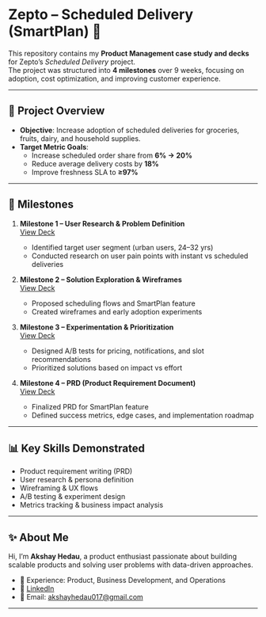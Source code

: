 # Zepto – Scheduled Delivery (SmartPlan) 🚀

This repository contains my **Product Management case study and decks** for Zepto’s *Scheduled Delivery* project.  
The project was structured into **4 milestones** over 9 weeks, focusing on adoption, cost optimization, and improving customer experience.

---

## 📌 Project Overview
- **Objective**: Increase adoption of scheduled deliveries for groceries, fruits, dairy, and household supplies.  
- **Target Metric Goals**:
  - Increase scheduled order share from **6% → 20%**
  - Reduce average delivery costs by **18%**
  - Improve freshness SLA to **≥97%**

---

## 📂 Milestones

1. **Milestone 1 – User Research & Problem Definition**  
   [View Deck](Milestone01_NEXTLEAP-1.pdf)  
   - Identified target user segment (urban users, 24–32 yrs)  
   - Conducted research on user pain points with instant vs scheduled deliveries  

2. **Milestone 2 – Solution Exploration & Wireframes**  
   [View Deck](Milestone2.pdf)  
   - Proposed scheduling flows and SmartPlan feature  
   - Created wireframes and early adoption experiments  

3. **Milestone 3 – Experimentation & Prioritization**  
   [View Deck](Milestone3.pdf)  
   - Designed A/B tests for pricing, notifications, and slot recommendations  
   - Prioritized solutions based on impact vs effort  

4. **Milestone 4 – PRD (Product Requirement Document)**  
   [View Deck](Milestone-4_PRD.pdf)  
   - Finalized PRD for SmartPlan feature  
   - Defined success metrics, edge cases, and implementation roadmap  

---

## 📊 Key Skills Demonstrated
- Product requirement writing (PRD)  
- User research & persona definition  
- Wireframing & UX flows  
- A/B testing & experiment design  
- Metrics tracking & business impact analysis  

---

## ✨ About Me
Hi, I’m **Akshay Hedau**, a product enthusiast passionate about building scalable products and solving user problems with data-driven approaches.  

- 💼 Experience: Product, Business Development, and Operations  
- 🔗 [LinkedIn](https://www.linkedin.com/in/akshay-hedau-798a05226/)  
- 📧 Email: akshayhedau017@gmail.com  

---
